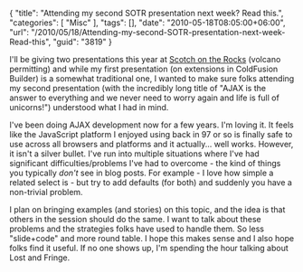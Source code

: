 {
	"title": "Attending my second SOTR presentation next week? Read this.",
	"categories": [
		"Misc"
	],
	"tags": [],
	"date": "2010-05-18T08:05:00+06:00",
	"url": "/2010/05/18/Attending-my-second-SOTR-presentation-next-week-Read-this",
	"guid": "3819"
}

I'll be giving two presentations this year at <a href="http://www.scotch-on-the-rocks.co.uk/index.cfm">Scotch on the Rocks</a> (volcano permitting) and while my first presentation (on extensions in ColdFusion Builder) is a somewhat traditional one, I wanted to make sure folks attending my second presentation (with the incredibly long title of "AJAX is the answer to everything and we never need to worry again and life is full of unicorns!") understood what I had in mind.

I've been doing AJAX development now for a few years. I'm loving it. It feels like the JavaScript platform I enjoyed using back in 97 or so is finally safe to use across all browsers and platforms and it actually... well works. However, it isn't a silver bullet. I've run into multiple situations where I've had significant difficulties/problems I've had to overcome - the kind of things you typically <i>don't</i> see in blog posts. For example - I love how simple a related select is - but try to add defaults (for both) and suddenly you have a non-trivial problem. 

I plan on bringing examples (and stories) on this topic, and the idea is that others in the session should do the same. I want to talk about these problems and the strategies folks have used to handle them. So less "slide+code" and more round table. I hope this makes sense and I also hope folks find it useful. If no one shows up, I'm spending the hour talking about Lost and Fringe.